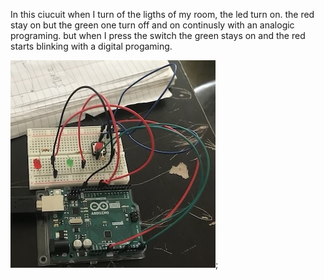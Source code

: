 In this ciucuit when I turn of the ligths of my room, the led turn on. the red stay on but the green one turn off and on continusly with an analogic programing. 
but when I press the switch the green stays on and the red starts blinking with a digital progaming.

![](348A3024-12FD-4E35-8E97-2AC5FA9D75DD_4_5005_c.jpeg);
